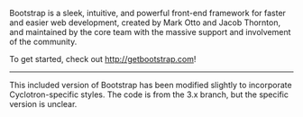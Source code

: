 Bootstrap is a sleek, intuitive, and powerful front-end framework for faster and easier web development, created by Mark Otto and Jacob Thornton, and maintained by the core team with the massive support and involvement of the community.

To get started, check out http://getbootstrap.com!

----

This included version of Bootstrap has been modified slightly to incorporate Cyclotron-specific styles.  The code is from the 3.x branch, but the specific version is unclear.
